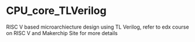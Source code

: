 # CPU_core_TLVerilog
RISC V based microarchiecture design using TL Verilog, refer to edx course on RISC V and Makerchip Site for more details
